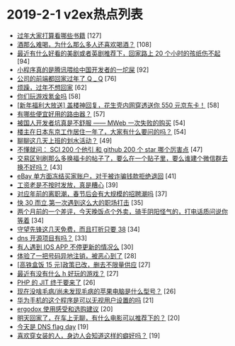 # 2019-2-1 v2ex热点列表

+ [过年大家打算看哪些书籍](https://www.v2ex.com/t/532339#reply127) [127]
+ [酒那么难喝，为什么那么多人还喜欢喝酒？](https://www.v2ex.com/t/532460#reply108) [108]
+ [最近有什么好看的美剧或者英剧推荐下，回家路上 20 个小时的孩纸伤不起](https://www.v2ex.com/t/532384#reply94) [94]
+ [小程序真的是腾讯喂给中国开发者的一坨屎](https://www.v2ex.com/t/532416#reply92) [92]
+ [公司的前端都回家过年了 Q _ Q](https://www.v2ex.com/t/532429#reply76) [76]
+ [烦躁，过年不想回家](https://www.v2ex.com/t/532334#reply62) [62]
+ [你们玩游戏氪金吗](https://www.v2ex.com/t/532457#reply58) [58]
+ [[新年福利大放送] 盖楼神回复，花生壳内网穿透送你 550 元京东卡！](https://www.v2ex.com/t/532467#reply58) [58]
+ [有哪些便宜好用的路由器？](https://www.v2ex.com/t/532381#reply57) [57]
+ [被国人开发者坑真是不舒服 —— MWeb 一次失败的购买](https://www.v2ex.com/t/532450#reply54) [54]
+ [楼主在日本东京工作居住一年了，大家有什么要问的吗？](https://www.v2ex.com/t/532459#reply54) [54]
+ [聊聊这几天上班的划水活动？](https://www.v2ex.com/t/532348#reply49) [49]
+ [不懂就问： SCI 200 个他引 和 github 200 个 star 哪个厉害点](https://www.v2ex.com/t/532346#reply47) [47]
+ [交易区别刷那么多换福卡的帖子了，要么在一个贴子里，要么谁建个微信群去换不好吗？](https://www.v2ex.com/t/532356#reply43) [43]
+ [eBay 单方面冻结买家账户，对于被诈骗钱款拒绝退回](https://www.v2ex.com/t/532422#reply41) [41]
+ [工资老是不按时发放，真是糟心](https://www.v2ex.com/t/532367#reply39) [39]
+ [对应年前的离职潮，春节后会有大规模的招聘潮吗](https://www.v2ex.com/t/532445#reply37) [37]
+ [快 30 而立,第一次遇到这么大的职场打击](https://www.v2ex.com/t/532383#reply35) [35]
+ [两个月前的一个差评，今天晚饭点个外卖，骑手阴阳怪气的，打电话质问说你等着](https://www.v2ex.com/t/532528#reply34) [34]
+ [守望先锋这几天免费，而且打折只要 38](https://www.v2ex.com/t/532434#reply34) [34]
+ [dns 开源项目有吗？](https://www.v2ex.com/t/532462#reply33) [33]
+ [有人遇到 IOS APP 不停更新的情况么](https://www.v2ex.com/t/532392#reply30) [30]
+ [体验了一把号码异地注销，被恶心到了](https://www.v2ex.com/t/532428#reply28) [28]
+ [[高铁盒饭 15 元]政策已改，删去不限量供应](https://www.v2ex.com/t/532512#reply27) [27]
+ [最近有没有什么 h 好玩的游戏？](https://www.v2ex.com/t/532478#reply27) [27]
+ [PHP 的 JIT 终于要来了](https://www.v2ex.com/t/532386#reply26) [26]
+ [现在没啥毛病/尚未发现毛病的苹果电脑是什么型号？](https://www.v2ex.com/t/532455#reply26) [26]
+ [华为手机的这个程序是可以无视用户设置的吗](https://www.v2ex.com/t/532461#reply21) [21]
+ [ergodox 使用感受和选购建议](https://www.v2ex.com/t/532368#reply20) [20]
+ [明天回家了，在车上无聊，有什么电影可以推荐下的？](https://www.v2ex.com/t/532380#reply20) [20]
+ [今天是 DNS flag day](https://www.v2ex.com/t/532317#reply19) [19]
+ [喜欢穿女装的人，身边人会知道这样的癖好吗？](https://www.v2ex.com/t/532321#reply19) [19]
